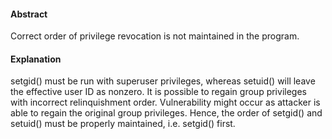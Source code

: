 #### Abstract
Correct order of privilege revocation is not maintained in the program.

#### Explanation
setgid() must be run with superuser privileges, whereas setuid() will leave the effective user ID as nonzero. It is possible to regain group privileges with incorrect relinquishment order. Vulnerability might occur as attacker is able to regain the original group privileges. Hence, the order of setgid() and setuid() must be properly maintained, i.e. setgid() first.